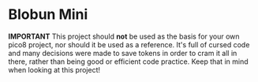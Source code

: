 # Blobun Mini
**IMPORTANT**
This project should **not** be used as the basis for your own pico8 project,
nor should it be used as a reference. It's full of cursed code and many decisions
were made to save tokens in order to cram it all in there, rather than being good
or efficient code practice. Keep that in mind when looking at this project!

